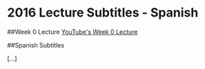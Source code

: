 # 2016 Lecture Subtitles - Spanish

##Week 0 Lecture
[YouTube's Week 0 Lecture](https://www.youtube.com/watch?v=o4SGkB_8fFs)

##Spanish Subtitles

[...]
